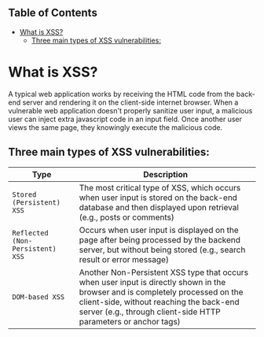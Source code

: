## Table of Contents

- [What is XSS?](#what\is\xss?)
  - [Three main types of XSS vulnerabilities:](#Three\main\types\of\XSS\vulnerabilities:)

# What is XSS?
A typical web application works by receiving the HTML code from the back-end server and rendering it on the client-side internet browser. When a vulnerable web application doesn't properly sanitize user input, a malicious user can inject extra javascript code in an input field. Once another user views the same page, they knowingly execute the malicious code.


## Three main types of XSS vulnerabilities:

|Type|Description|
|---|---|
|`Stored (Persistent) XSS`|The most critical type of XSS, which occurs when user input is stored on the back-end database and then displayed upon retrieval (e.g., posts or comments)|
|`Reflected (Non-Persistent) XSS`|Occurs when user input is displayed on the page after being processed by the backend server, but without being stored (e.g., search result or error message)|
|`DOM-based XSS`|Another Non-Persistent XSS type that occurs when user input is directly shown in the browser and is completely processed on the client-side, without reaching the back-end server (e.g., through client-side HTTP parameters or anchor tags)|

